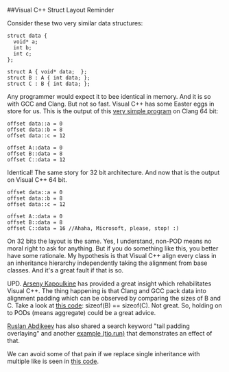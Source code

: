 
##Visual C++ Struct Layout Reminder

  Consider these two very similar data structures:

    struct data {
      void* a;
      int b;
      int c;
    };
    
    struct A { void* data;  };
    struct B : A { int data; };
    struct C : B { int data; };

  Any programmer would expect it to bee identical in memory. And it is so with GCC and Clang. But
  not so fast. Visual C++ has some Easter eggs in store for us. This is the output of this 
  [very simple program][p] on Clang 64 bit:

    offset data::a = 0
    offset data::b = 8
    offset data::c = 12
    
    offset A::data = 0
    offset B::data = 8
    offset C::data = 12

  Identical! The same story for 32 bit architecture. And now that is the output on Visual C++ 64 bit.

    offset data::a = 0
    offset data::b = 8
    offset data::c = 12
    
    offset A::data = 0
    offset B::data = 8
    offset C::data = 16 //Ahaha, Microsoft, please, stop! :)

  On 32 bits the layout is the same. Yes, I understand, non-POD means no moral right to ask for 
  anything. But if you do something like this, you better have some rationale. My hypothesis is 
  that Visual C++ align every class in an inheritance hierarchy independently taking the alignment 
  from base classes. And it's a great fault if that is so.

  UPD. [Arseny Kapoulkine][t] has provided a great insight which rehabilitates Visual C++. 
  The thing happening is that Clang and GCC pack data into alignment padding which can be observed 
  by comparing the sizes of B and C. Take a look at [this code][a]: sizeof(B) == sizeof(C).
  Not great. So, holding on to PODs (means aggregate) could be a great advice.

  [Ruslan Abdikeev][r] has also shared a search keyword "tail padding overlaying" and another
  [example (tio.run)][e] that demonstrates an effect of that.

  We can avoid some of that pain if we replace single inheritance with multiple like is seen in
  [this code][c].


  [p]: https://godbolt.org/g/H1pcGM
  [a]: https://godbolt.org/g/Q3VR6z
  [t]: https://twitter.com/zeuxcg "Arseny Kapoulkine Twitter"
  [r]: https://twitter.com/aruslan "Ruslan Abdikeev"
  [e]: https://goo.gl/ECrb4h "Tail Padding Overlaying"
  [c]: https://godbolt.org/g/hgQLbd

